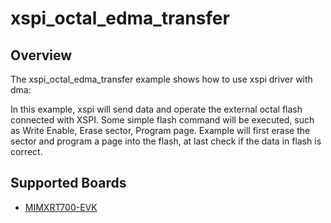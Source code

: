 # xspi_octal_edma_transfer

## Overview
The xspi_octal_edma_transfer example shows how to use xspi driver with dma:

In this example, xspi will send data and operate the external octal flash connected with XSPI. Some simple flash command will be executed, such as Write Enable, Erase sector, Program page.
Example will first erase the sector and program a page into the flash, at last check if the data in flash is correct.

## Supported Boards
- [MIMXRT700-EVK](../../../../_boards/mimxrt700evk/driver_examples/xspi/octal/edma_transfer/example_board_readme.md)
